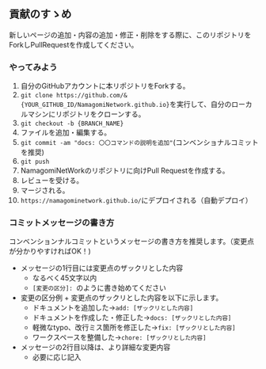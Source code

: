 ## 貢献のすゝめ

新しいページの追加・内容の追加・修正・削除をする際に、このリポジトリをForkしPullRequestを作成してください。

### やってみよう
1. 自分のGitHubアカウントに本リポジトリをForkする。
2. `git clone https://github.com/&{YOUR_GITHUB_ID/NamagomiNetwork.github.io}`を実行して、自分のローカルマシンにリポジトリをクローンする。
3. `git checkout -b {BRANCH_NAME}`
4. ファイルを追加・編集する。
5. `git commit -am "docs: 〇〇コマンドの説明を追加"`(コンベンショナルコミットを推奨)
6. `git push`
7. NamagomiNetWorkのリポジトリに向けPull Requestを作成する。
8. レビューを受ける。
9. マージされる。
10. `https://namagominetwork.github.io/`にデプロイされる（自動デプロイ）


### コミットメッセージの書き方
コンベンションナルコミットというメッセージの書き方を推奨します。（変更点が分かりやすければOK！)

- メッセージの1行目には変更点のザックリとした内容
  - なるべく45文字以内
  - `[変更の区分]: `のように書き始めてください
- 変更の区分例 + 変更点のザックリとした内容を以下に示します。
  - ドキュメントを追加した->`add: [ザックリとした内容]`
  - ドキュメントを作成した・修正した->`docs: [ザックリとした内容]`
  - 軽微なtypo、改行ミス箇所を修正した->`fix: [ザックリとした内容]`
  - ワークスペースを整備した->`chore: [ザックリとした内容]`
- メッセージの2行目以降は、より詳細な変更内容
  - 必要に応じ記入
